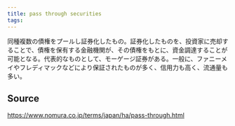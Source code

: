 ```yaml
---
title: pass through securities
tags: 
---
```


同種複数の債権をプールし証券化したもの。証券化したものを、投資家に売却することで、債権を保有する金融機関が、その債権をもとに、資金調達することが可能となる。代表的なものとして、モーゲージ証券がある。一般に、ファニーメイやフレディマックなどにより保証されたものが多く、信用力も高く、流通量も多い。

## Source
https://www.nomura.co.jp/terms/japan/ha/pass-through.html